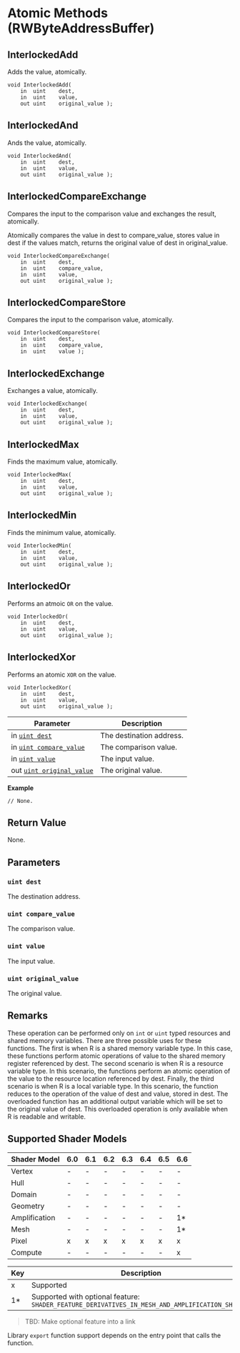 # Atomic Methods (RWByteAddressBuffer) 

## InterlockedAdd

Adds the value, atomically.

```syntax
void InterlockedAdd(
    in  uint    dest,
    in  uint    value,
    out uint    original_value );
```

## InterlockedAnd

Ands the value, atomically.

```syntax
void InterlockedAnd(
    in  uint    dest,
    in  uint    value,
    out uint    original_value );
```

## InterlockedCompareExchange

Compares the input to the comparison value and exchanges the result, atomically.

Atomically compares the value in dest to compare_value, stores value in dest if the values match, returns the original value of dest in original_value.

```syntax
void InterlockedCompareExchange(
    in  uint    dest,
    in  uint    compare_value,
    in  uint    value,
    out uint    original_value );
```

## InterlockedCompareStore

Compares the input to the comparison value, atomically.

```syntax
void InterlockedCompareStore(
    in  uint    dest,
    in  uint    compare_value,
    in  uint    value );
```

## InterlockedExchange

Exchanges a value, atomically.

```syntax
void InterlockedExchange(
    in  uint    dest,
    in  uint    value,
    out uint    original_value );
```

## InterlockedMax

Finds the maximum value, atomically.

```syntax
void InterlockedMax(
    in  uint    dest,
    in  uint    value,
    out uint    original_value );
```

## InterlockedMin

Finds the minimum value, atomically.

```syntax
void InterlockedMin(
    in  uint    dest,
    in  uint    value,
    out uint    original_value );
```

## InterlockedOr

Performs an atmoic `OR` on the value.

```syntax
void InterlockedOr(
    in  uint    dest,
    in  uint    value,
    out uint    original_value );
```

## InterlockedXor

Performs an atomic `XOR` on the value.

```syntax
void InterlockedXor(
    in  uint    dest,
    in  uint    value,
    out uint    original_value );
```

| Parameter | Description |
| - | - |
| in [`uint dest`](#uint-dest) | The destination address. |
| in [`uint compare_value`](#uint-compare_value) | The comparison value. |
| in [`uint value`](#uint-value) | The input value. |
| out [`uint original_value`](#uint-original_value) | The original value. |

<b>Example</b>

```HLSL
// None.
```

## Return Value

None.

## Parameters

### `uint dest`

The destination address.

### `uint compare_value`

The comparison value.

### `uint value`

The input value.

### `uint original_value`

The original value.

## Remarks

These operation can be performed only on `int` or `uint` typed resources and shared memory variables. There are three possible uses for these functions. The first is when R is a shared memory variable type. In this case, these functions perform atomic operations of value to the shared memory register referenced by dest. The second scenario is when R is a resource variable type. In this scenario, the functions perform an atomic operation of the value to the resource location referenced by dest. Finally, the third scenario is when R is a local variable type. In this scenario, the function reduces to the operation of the value of dest and value, stored in dest. The overloaded function has an additional output variable which will be set to the original value of dest. This overloaded operation is only available when R is readable and writable.

## Supported Shader Models

| Shader Model | 6.0 | 6.1 | 6.2 | 6.3 | 6.4 | 6.5 | 6.6 |
| --- | --- | --- | --- | --- | --- | --- | --- |
| Vertex | - | - | - | - | - | - | - |
| Hull | - | - | - | - | - | - | - |
| Domain | - | - | - | - | - | - | - |
| Geometry | - | - | - | - | - | - | - |
| Amplification | - | - | - | - | - | - | 1* |
| Mesh | - | - | - | - | - | - | 1* |
| Pixel | x | x | x | x | x | x | x |
| Compute | - | - | - | - | - | - | x |

| Key | Description |
| - | - |
| x | Supported |
| 1* | Supported with optional feature: `SHADER_FEATURE_DERIVATIVES_IN_MESH_AND_AMPLIFICATION_SHADERS` |

>TBD: Make optional feature into a link

Library `export` function support depends on the entry point that calls the function.